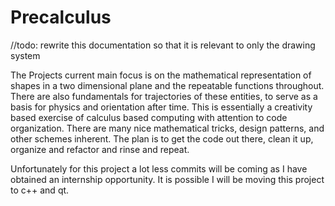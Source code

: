 # Precalculus

//todo: rewrite this documentation so that it is relevant to only the drawing system 

The Projects current main focus is on the mathematical representation of shapes in a two dimensional plane and the repeatable functions throughout.
There are also fundamentals for trajectories of these entities, to serve as a basis for physics and orientation after time.
This is essentially a creativity based exercise of calculus based computing with attention to code organization.
There are many nice mathematical tricks, design patterns, and other schemes inherent.
The plan is to get the code out there, clean it up, organize and refactor and rinse and repeat.

Unfortunately for this project a lot less commits will be coming as I have obtained an internship opportunity. It is possible I will be moving this project to c++ and qt.
